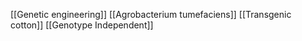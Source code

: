 [[Genetic engineering]]
[[Agrobacterium tumefaciens]]
[[Transgenic cotton]]
[[Genotype Independent]]
